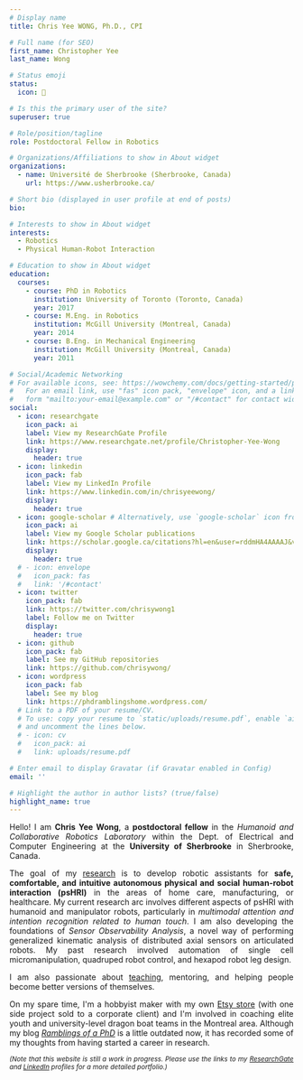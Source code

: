 ```yaml
---
# Display name
title: Chris Yee WONG, Ph.D., CPI

# Full name (for SEO)
first_name: Christopher Yee
last_name: Wong

# Status emoji
status:
  icon: 🤖

# Is this the primary user of the site?
superuser: true

# Role/position/tagline
role: Postdoctoral Fellow in Robotics

# Organizations/Affiliations to show in About widget
organizations:
  - name: Université de Sherbrooke (Sherbrooke, Canada)
    url: https://www.usherbrooke.ca/

# Short bio (displayed in user profile at end of posts)
bio: 

# Interests to show in About widget
interests:
  - Robotics
  - Physical Human-Robot Interaction

# Education to show in About widget
education:
  courses:
    - course: PhD in Robotics 
      institution: University of Toronto (Toronto, Canada)
      year: 2017
    - course: M.Eng. in Robotics
      institution: McGill University (Montreal, Canada)
      year: 2014
    - course: B.Eng. in Mechanical Engineering
      institution: McGill University (Montreal, Canada)
      year: 2011

# Social/Academic Networking
# For available icons, see: https://wowchemy.com/docs/getting-started/page-builder/#icons
#   For an email link, use "fas" icon pack, "envelope" icon, and a link in the
#   form "mailto:your-email@example.com" or "/#contact" for contact widget.
social:
  - icon: researchgate
    icon_pack: ai
    label: View my ResearchGate Profile
    link: https://www.researchgate.net/profile/Christopher-Yee-Wong
    display:
      header: true
  - icon: linkedin
    icon_pack: fab
    label: View my LinkedIn Profile
    link: https://www.linkedin.com/in/chrisyeewong/
    display:
      header: true
  - icon: google-scholar # Alternatively, use `google-scholar` icon from `ai` icon pack
    icon_pack: ai
    label: View my Google Scholar publications
    link: https://scholar.google.ca/citations?hl=en&user=rddmHA4AAAAJ&view_op=list_works&sortby=pubdate
    display:
      header: true
  # - icon: envelope
  #   icon_pack: fas
  #   link: '/#contact' 
  - icon: twitter
    icon_pack: fab
    link: https://twitter.com/chrisywong1
    label: Follow me on Twitter
    display:
      header: true
  - icon: github
    icon_pack: fab
    label: See my GitHub repositories
    link: https://github.com/chrisywong/
  - icon: wordpress
    icon_pack: fab
    label: See my blog
    link: https://phdramblingshome.wordpress.com/
  # Link to a PDF of your resume/CV.
  # To use: copy your resume to `static/uploads/resume.pdf`, enable `ai` icons in `params.yaml`,
  # and uncomment the lines below.
  # - icon: cv
  #   icon_pack: ai
  #   link: uploads/resume.pdf

# Enter email to display Gravatar (if Gravatar enabled in Config)
email: ''

# Highlight the author in author lists? (true/false)
highlight_name: true
---
```

<DIV align="justify">

Hello! I am **Chris Yee Wong**, a **postdoctoral fellow** in the *Humanoid and Collaborative Robotics Laboratory* within the Dept. of Electrical and Computer Engineering at the **University of Sherbrooke** in Sherbrooke, Canada. 

The goal of my [research](https://chrisywong.github.io/#research) is to develop robotic assistants for **safe, comfortable, and intuitive autonomous physical and social human-robot interaction (psHRI)** in the areas of home care, manufacturing, or healthcare. 
My current research arc involves different aspects of psHRI with humanoid and manipulator robots, particularly in *multimodal attention and intention recognition related to human touch*. 
I am also developing the foundations of *Sensor Observability Analysis*, a novel way of performing generalized kinematic analysis of distributed axial sensors on articulated robots. My past research involved automation of single cell micromanipulation, quadruped robot control, and hexapod robot leg design. 

I am also passionate about [teaching](https://chrisywong.github.io/#teaching), mentoring, and helping people become better versions of themselves.

On my spare time, I'm a hobbyist maker with my own [Etsy store](https://www.etsy.com/ca/shop/SRNDPTOUSCreations) (with one side project sold to a corporate client) and I'm involved in coaching elite youth and university-level dragon boat teams in the Montreal area. Although my blog [*Ramblings of a PhD*](https://phdramblingshome.wordpress.com/) is a little outdated now, it has recorded some of my thoughts from having started a career in research.

*<sub>(Note that this website is still a work in progress. Please use the links to my [ResearchGate](https://www.researchgate.net/profile/Christopher-Yee-Wong) and [LinkedIn](https://www.linkedin.com/in/chrisyeewong/) profiles for a more detailed portfolio.)</sub>*

</DIV>